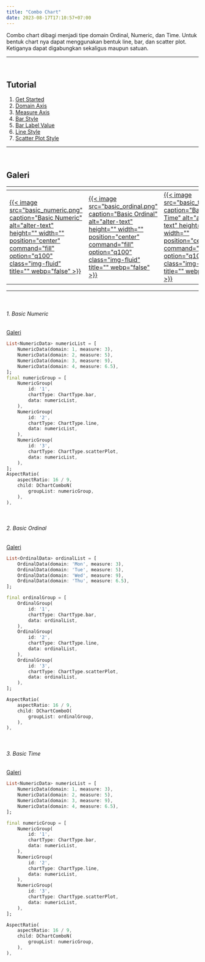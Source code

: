 ```yaml
---
title: "Combo Chart"
date: 2023-08-17T17:10:57+07:00
---
```


<style>
table th:first-of-type {
    width: 33.3%;
}
table th:nth-of-type(2) {
    width: 33.3%;
}
table th:nth-of-type(3) {
    width: 33.3%;
}
</style>

Combo chart dibagi menjadi tipe domain Ordinal, Numeric, dan Time. Untuk bentuk chart nya dapat menggunakan bentuk line, bar, dan scatter plot. Ketiganya dapat digabungkan sekaligus maupun satuan.

<hr>
<br>

## Tutorial

1. [Get Started](https://youtu.be/5WQPkJDEzAQ)
2. [Domain Axis](https://youtu.be/N1BQdYgIBNQ)
3. [Measure Axis](https://youtu.be/JXD4WSe4dYs)
4. [Bar Style](https://youtu.be/gY0lrJz-RAo)
5. [Bar Label Value](https://youtu.be/mFtGkTmJa0M)
6. [Line Style](https://youtu.be/j9Nuwl1nYck)
7. [Scatter Plot Style](https://youtu.be/N1BQdYgIBNQ)

<hr>
<br>

## Galeri

| <div style="width:30%"></div>                                                                                                                                                                                 | <div style="width:30%"></div>                                                                                                                                                                                 | <div style="width:30%"></div>                                                                                                                                                                        |
| ------------------------------------------------------------------------------------------------------------------------------------------------------------------------------------------------------------- | ------------------------------------------------------------------------------------------------------------------------------------------------------------------------------------------------------------- | ---------------------------------------------------------------------------------------------------------------------------------------------------------------------------------------------------- |
| [{{< image src="basic_numeric.png" caption="Basic Numeric" alt="alter-text" height="" width="" position="center" command="fill" option="q100" class="img-fluid" title=""  webp="false" >}}](#1-basic-numeric) | [{{< image src="basic_ordinal.png" caption="Basic Ordinal" alt="alter-text" height="" width="" position="center" command="fill" option="q100" class="img-fluid" title=""  webp="false" >}}](#2-basic-ordinal) | [{{< image src="basic_time.png" caption="Basic Time" alt="alter-text" height="" width="" position="center" command="fill" option="q100" class="img-fluid" title=""  webp="false" >}}](#3-basic-time) |

<hr>

<br>

###### 1. Basic Numeric

[Galeri](#galeri)

```dart
List<NumericData> numericList = [
    NumericData(domain: 1, measure: 3),
    NumericData(domain: 2, measure: 5),
    NumericData(domain: 3, measure: 9),
    NumericData(domain: 4, measure: 6.5),
];
final numericGroup = [
    NumericGroup(
        id: '1',
        chartType: ChartType.bar,
        data: numericList,
    ),
    NumericGroup(
        id: '2',
        chartType: ChartType.line,
        data: numericList,
    ),
    NumericGroup(
        id: '3',
        chartType: ChartType.scatterPlot,
        data: numericList,
    ),
];
AspectRatio(
    aspectRatio: 16 / 9,
    child: DChartComboN(
        groupList: numericGroup,
    ),
),
```

<br>

###### 2. Basic Ordinal

[Galeri](#galeri)

```dart
List<OrdinalData> ordinalList = [
    OrdinalData(domain: 'Mon', measure: 3),
    OrdinalData(domain: 'Tue', measure: 5),
    OrdinalData(domain: 'Wed', measure: 9),
    OrdinalData(domain: 'Thu', measure: 6.5),
];

final ordinalGroup = [
    OrdinalGroup(
        id: '1',
        chartType: ChartType.bar,
        data: ordinalList,
    ),
    OrdinalGroup(
        id: '2',
        chartType: ChartType.line,
        data: ordinalList,
    ),
    OrdinalGroup(
        id: '3',
        chartType: ChartType.scatterPlot,
        data: ordinalList,
    ),
];

AspectRatio(
    aspectRatio: 16 / 9,
    child: DChartComboO(
        groupList: ordinalGroup,
    ),
),
```

<br>

###### 3. Basic Time

[Galeri](#galeri)

```dart
List<NumericData> numericList = [
    NumericData(domain: 1, measure: 3),
    NumericData(domain: 2, measure: 5),
    NumericData(domain: 3, measure: 9),
    NumericData(domain: 4, measure: 6.5),
];

final numericGroup = [
    NumericGroup(
        id: '1',
        chartType: ChartType.bar,
        data: numericList,
    ),
    NumericGroup(
        id: '2',
        chartType: ChartType.line,
        data: numericList,
    ),
    NumericGroup(
        id: '3',
        chartType: ChartType.scatterPlot,
        data: numericList,
    ),
];

AspectRatio(
    aspectRatio: 16 / 9,
    child: DChartComboN(
        groupList: numericGroup,
    ),
),
```

<br>
